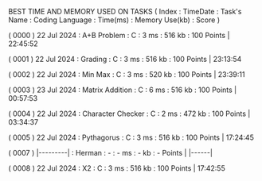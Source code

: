 BEST TIME AND MEMORY USED ON TASKS
( Index : TimeDate : Task's Name : Coding Language : Time(ms) : Memory Use(kb) : Score )

( 0000 ) 22 Jul 2024 : A+B Problem       : C : 3 ms : 516 kb : 100 Points
|        22:45:52


( 0001 ) 22 Jul 2024 : Grading           : C : 3 ms : 516 kb : 100 Points
|        23:13:54


( 0002 ) 22 Jul 2024 : Min Max           : C : 3 ms : 520 kb : 100 Points
|        23:39:11


( 0003 ) 23 Jul 2024 : Matrix Addition   : C : 6 ms : 516 kb : 100 Points
|        00:57:53


( 0004 ) 22 Jul 2024 : Character Checker : C : 2 ms : 472 kb : 100 Points
|        03:34:37


( 0005 ) 22 Jul 2024 : Pythagorus        : C : 3 ms : 516 kb : 100 Points
|        17:24:45


( 0007 ) |---------| : Herman            : - : - ms : - kb   : - Points
|        |------|


( 0008 ) 22 Jul 2024 : X2                : C : 3 ms : 516 kb : 100 Points
|        17:42:55
